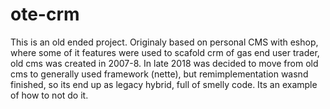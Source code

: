 # ote-crm

This is an old ended project. Originaly based on personal CMS with eshop, where some of it features were used to scafold crm of gas end user trader, old cms was created in 2007-8. In late 2018 was decided to move from old cms to generally used framework (nette), but remimplementation wasnd finished, so its end up as legacy hybrid, full of smelly code. Its an example of how to not do it.
